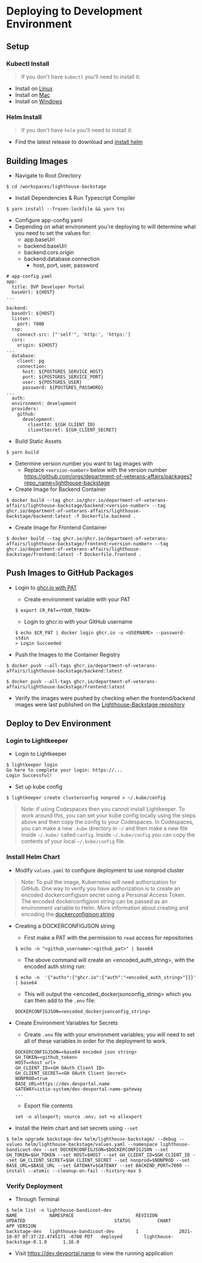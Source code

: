 # Deploying to Development Environment

## Setup

### Kubectl Install
>If you don't have `kubectl` you'll need to install it:
- Install on [Linux](https://kubernetes.io/docs/tasks/tools/install-kubectl-linux/)
- Install on [Mac](https://kubernetes.io/docs/tasks/tools/install-kubectl-macos/)
- Install on [Windows](https://kubernetes.io/docs/tasks/tools/install-kubectl-windows/)

### Helm Install
>If you don't have `helm` you'll need to install it:
- Find the latest release to download and [install helm](https://github.com/helm/helm/releases)

## Building Images
- Navigate to Root Directory
```
$ cd /workspaces/lighthouse-backstage
```
- Install Dependencies & Run Typescript Compiler
```
$ yarn install --frozen-lockfile && yarn tsc
```
- Configure app-config.yaml
- Depending on what environment you're deploying to will determine what you need to set the values for:
  - app.baseUrl
  - backend.baseUrl
  - backend.cors.origin
  - backend.database.connection
    - host, port, user, password
```
# app-config.yaml
app:
  title: DVP Developer Portal
  baseUrl: ${HOST}
...

backend:
  baseUrl: ${HOST}
  listen:
    port: 7000
  csp:
    connect-src: ["'self'", 'http:', 'https:']
  cors:
    origin: ${HOST}
...
  database:
    client: pg
    connection:
      host: ${POSTGRES_SERVICE_HOST}
      port: ${POSTGRES_SERVICE_PORT}
      user: ${POSTGRES_USER}
      password: ${POSTGRES_PASSWORD}
...
  auth:
  environment: development
  providers:
    github:
      development:
        clientId: ${GH_CLIENT_ID}
        clientSecret: ${GH_CLIENT_SECRET}

```
- Build Static Assets
```
$ yarn build
```
- Determine version number you want to tag images with
  - Replace `<version-number>` below with the version number
https://github.com/orgs/department-of-veterans-affairs/packages?repo_name=lighthouse-backstage
- Create Image for Backend Container
```
$ docker build --tag ghcr.io/ghcr.io/department-of-veterans-affairs/lighthouse-backstage/backend:<version-number> --tag ghcr.io/department-of-veterans-affairs/lighthouse-backstage/backend:latest -f Dockerfile.backend .
```
- Create Image for Frontend Container
```
$ docker build --tag ghcr.io/ghcr.io/department-of-veterans-affairs/lighthouse-backstage/frontend:<version-number> --tag ghcr.io/department-of-veterans-affairs/lighthouse-backstage/frontend:latest -f Dockerfile.frontend .
```
## Push Images to GitHub Packages
- Login to [ghcr.io with PAT](https://docs.github.com/en/packages/working-with-a-github-packages-registry/working-with-the-container-registry)
  - Create environment variable with your PAT
  ```
  $ export CR_PAT=<YOUR_TOKEN>
  ```
  - Login to ghcr.io with your GitHub username
  ```
  $ echo $CR_PAT | docker login ghcr.io -u <USERNAME> --password-stdin
  > Login Succeeded
  ```

- Push the Images to the Container Registry
```
$ docker push --all-tags ghcr.io/department-of-veterans-affairs/lighthouse-backstage/backend:latest 
```
```
$ docker push --all-tags ghcr.io/department-of-veterans-affairs/lighthouse-backstage/frontend:latest 
```

- Verify the images were pushed by checking when the frontend/backend images were last published on the [Lighthouse-Backstage repository](https://github.com/orgs/department-of-veterans-affairs/packages?repo_name=lighthouse-backstage) 

## Deploy to Dev Environment

### Login to Lightkeeper
- Login to Lightkeeper
```
$ lightkeeper login
Go here to complete your login: https://...
Login Successful!
```
- Set up kube config
```
$ lightkeeper create clusterconfig nonprod > ~/.kube/config
```
> Note: if using Codespaces then you cannot install Lightkeeper. To work around this, you can set your kube config locally using the steps above and then copy the config to your Codespaces. In Codespaces, you can make a new `.kube` directory in `~/` and then make a new file inside `~/.kube/` called `config`. Inside `~/.kube/config` you can copy the contents of your local `~/.kube/config` file.

### Install Helm Chart
- Modify `values.yaml` to configure deployment to use nonprod cluster

> Note: To pull the image, Kubernetes will need authorization for GitHub. One way to verify you have authorization is to create an encoded dockerconfigjson secret using a Personal Access Token. The encoded dockerconfigjson string can be passed as an environment variable to Helm. More information about creating and encoding the [dockerconfigjson string](https://kubernetes.io/docs/tasks/configure-pod-container/pull-image-private-registry/)

- Creating a DOCKERCONFIGJSON string
  - First make a PAT with the permission to `read` access for repositories
  ```
  $ echo -n "<github_username>:<github_pat>" | base64
  ```
  - The above command will create an <encoded_auth_string>, with the encoded auth string run:
  ```
  $ echo -n  '{"auths":{"ghcr.io":{"auth":"<encoded_auth_string>"}}}' | base64
  ```
  - This will output the <encoded_dockerjsonconfig_string> which you can then add to the `.env` file:
  ```
  DOCKERCONFIGJSON=<encoded_dockerjsonconfig_string>
  ```

- Create Environment Variables for Secrets
  - Create `.env` file with your environment variables; you will need to set all of these variables in order for the deployment to work.
  ```
  DOCKERCONFIGJSON=<base64 encoded json string>
  GH_TOKEN=<github_token>
  HOST=<host url>
  GH_CLIENT_ID=<GH OAuth Client ID>
  GH_CLIENT_SECRET=<GH OAuth Client Secret>
  NONPROD=true
  BASE_URL=https://dev.devportal.name
  GATEWAY=istio-system/dev-devportal-name-gateway
  ...
  ```
  - Export file contents
  ```
  set -o allexport; source .env; set +o allexport
  ```

- Install the Helm chart and set secrets using `--set`
```
$ helm upgrade backstage-dev helm/lighthouse-backstage/ --debug --values helm/lighthouse-backstage/values.yaml --namespace lighthouse-bandicoot-dev --set DOCKERCONFIGJSON=$DOCKERCONFIGJSON --set GH_TOKEN=$GH_TOKEN --set HOST=$HOST --set GH_CLIENT_ID=$GH_CLIENT_ID --set GH_CLIENT_SECRET=$GH_CLIENT_SECRET --set nonprod=$NONPROD --set BASE_URL=$BASE_URL --set GATEWAY=$GATEWAY --set BACKEND_PORT=7000 --install --atomic --cleanup-on-fail --history-max 5
```

### Verify Deployment
- Through Terminal
```
$ helm list -n lighthouse-bandicoot-dev
NAME            NAMESPACE                       REVISION        UPDATED                                 STATUS          CHART                           APP VERSION
backstage-dev   lighthouse-bandicoot-dev        1               2021-10-07 07:37:22.4745171 -0700 PDT   deployed        lighthouse-backstage-0.1.0      1.16.0
```

- Visit https://dev.devportal.name to view the running application
